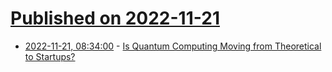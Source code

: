 # [Published on 2022-11-21](index.md)

* [2022-11-21, 08:34:00](https://slashdot.org/story/22/11/21/0528202/is-quantum-computing-moving-from-theoretical-to-startups?utm_source=rss1.0mainlinkanon&utm_medium=feed) - [Is Quantum Computing Moving from Theoretical to Startups?](https://slashdot.org/story/22/11/21/0528202/is-quantum-computing-moving-from-theoretical-to-startups?utm_source=rss1.0mainlinkanon&utm_medium=feed)
